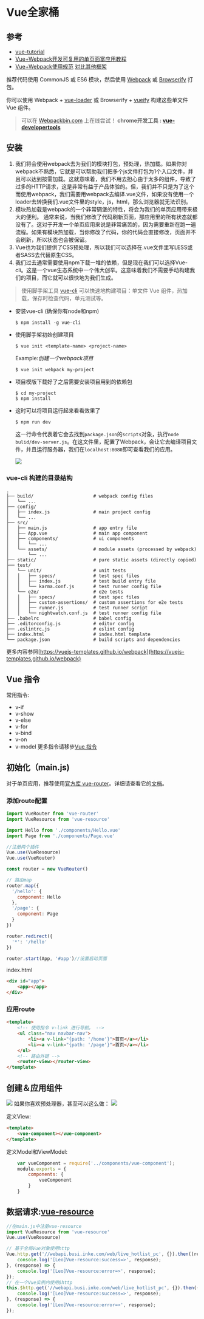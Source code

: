 # Vue全家桶

## 参考
- [vue-tutorial](https://github.com/MeCKodo/vue-tutorial)
- [Vue+Webpack开发可复用的单页面富应用教程](https://www.talkingcoder.com/article/6310756346094488391)
- [Vue+Webpack使用规范](https://www.talkingcoder.com/article/6309726065044556372)
[对比其他框架](http://cn.vuejs.org/guide/comparison.html)


推荐代码使用 CommonJS 或 ES6 模块，然后使用 [Webpack](http://webpack.github.io/) 或 [Browserify](http://browserify.org/) 打包。

你可以使用 Webpack + [vue-loader](https://github.com/vuejs/vue-loader) 或 Browserify + [vueify](https://github.com/vuejs/vueify) 构建这些单文件 Vue 组件。

> 可以在 [Webpackbin.com](http://www.webpackbin.com/vue) 上在线尝试！
> **chrome开发工具 : [vue-developertools](https://chrome.google.com/webstore/detail/vuejs-devtools/nhdogjmejiglipccpnnnanhbledajbpd)**

## 安装

1. 我们将会使用webpack去为我们的模块打包，预处理，热加载。如果你对webpack不熟悉，它就是可以帮助我们把多个js文件打包为1个入口文件，并且可以达到按需加载。这就意味着，我们不用去担心由于太多的组件，导致了过多的HTTP请求，这是非常有益于产品体验的。但，我们并不只是为了这个而使用webpack，我们需要用webpack去编译.vue文件，如果没有使用一个loader去转换我们.vue文件里的style，js，html，那么浏览器就无法识别。
2. 模块热加载是webpack的一个非常碉堡的特性，将会为我们的单页应用带来极大的便利。
    通常来说，当我们修改了代码刷新页面，那应用里的所有状态就都没有了。这对于开发一个单页应用来说是非常痛苦的，因为需要重新在跑一遍流程。如果有模块热加载，当你修改了代码，你的代码会直接修改，页面并不会刷新，所以状态也会被保留。
3. Vue也为我们提供了CSS预处理，所以我们可以选择在.vue文件里写LESS或者SASS去代替原生CSS。
4. 我们过去通常需要使用npm下载一堆的依赖，但是现在我们可以选择Vue-cli。这是一个vue生态系统中一个伟大创举。这意味着我们不需要手动构建我们的项目，而它就可以很快地为我们生成。

> 使用脚手架工具 [vue-cli](https://github.com/vuejs/vue-cli) 可以快速地构建项目：单文件 Vue 组件，热加载，保存时检查代码，单元测试等。

- 安装vue-cli (确保你有node和npm)
    ```
    $ npm install -g vue-cli
    ```

- 使用脚手架初始创建项目
    ```
    $ vue init <template-name> <project-name>
    ```

    Example:*创建一个webpack项目* 

    ```
    $ vue init webpack my-project
    ```

- 项目模版下载好了之后需要安装项目用到的依赖包
    ```
    $ cd my-project
    $ npm install
    ```

- 这时可以将项目运行起来看看效果了
    ```
    $ npm run dev
    ```
  这一行命令代表着它会去找到`package.json`的`scripts`对象，执行`node bulid/dev-server.js`。在这文件里，配置了Webpack，会让它去编译项目文件，并且运行服务器，我们在`localhost:8080`即可查看我们的应用。

  ![](https://cdn.scotch.io/9/vFba0QgQRReyNZPgFpKU_vue-time-1.png)

### vue-cli 构建的目录结构
```
.
├── build/                      # webpack config files
│   └── ...
├── config/                     
│   ├── index.js                # main project config
│   └── ...
├── src/
│   ├── main.js                 # app entry file
│   ├── App.vue                 # main app component
│   ├── components/             # ui components
│   │   └── ...
│   └── assets/                 # module assets (processed by webpack)
│       └── ...
├── static/                     # pure static assets (directly copied)
├── test/
│   └── unit/                   # unit tests
│   │   ├── specs/              # test spec files
│   │   ├── index.js            # test build entry file
│   │   └── karma.conf.js       # test runner config file
│   └── e2e/                    # e2e tests
│   │   ├── specs/              # test spec files
│   │   ├── custom-assertions/  # custom assertions for e2e tests
│   │   ├── runner.js           # test runner script
│   │   └── nightwatch.conf.js  # test runner config file
├── .babelrc                    # babel config
├── .editorconfig.js            # editor config
├── .eslintrc.js                # eslint config
├── index.html                  # index.html template
└── package.json                # build scripts and dependencies
```

  更多内容参照[https://vuejs-templates.github.io/webpack](https://vuejs-templates.github.io/webpack)

## Vue 指令
常用指令:
- v-if
- v-show
- v-else
- v-for
- v-bind
- v-on
- v-model
更多指令请移步[Vue 指令](http://cn.vuejs.org/api/#u6307_u4EE4)

## 初始化（main.js)

对于单页应用，推荐使用[官方库 vue-router](https://github.com/vuejs/vue-router)。详细请查看它的[文档](http://vuejs.github.io/vue-router/)。

### 添加route配置
```js
import VueRouter from 'vue-router'
import VueResource from 'vue-resource'

import Hello from './components/Hello.vue'
import Page from './components/Page.vue'

//注册两个插件
Vue.use(VueResource)
Vue.use(VueRouter)

const router = new VueRouter()

// 路由map
router.map({
  '/hello': {
    component: Hello
  },
  '/page': {
    component: Page
  }
})

router.redirect({
  '*': '/hello'
})

router.start(App, '#app')//设置启动页面
```
index.html
```html
<div id="app">
    <app></app>
</div>
```

### 应用route
```html
<template>
    <!-- 使用指令 v-link 进行导航。 -->
    <ul class="nav navbar-nav">
        <li><a v-link="{path: '/home'}">首页</a></li>
        <li><a v-link="{path: '/page'}">首页</a></li>
    </ul>
    <!-- 路由外链 -->
    <router-view></router-view>
</template>
```

## 创建＆应用组件
![](http://cn.vuejs.org/images/vue-component.png)
如果你喜欢预处理器，甚至可以这么做：
![](http://cn.vuejs.org/images/vue-component-with-pre-processors.png)

定义View:
```html
<template>
    <vue-component></vue-component>
</template>
```
定义Model和ViewModel:
```js
    var vueComponent = require('../components/vue-component');
    module.exports = {
        components: {
            vueComponent
        }
    }
```

## 数据请求:[vue-resource](http://www.cnblogs.com/keepfool/p/5657065.html)
```js
//在main.js中注册vue-resource
import VueResource from 'vue-resource'
Vue.use(VueResource)
```
```js
// 基于全局Vue对象使用http
Vue.http.get('//webapi.busi.inke.com/web/live_hotlist_pc', {}).then((response) => {
    console.log('[Leo]Vue-resource:success=>', response);
}, (response) => {
    console.log('[Leo]Vue-resource:error=>', response);
});
// 在一个Vue实例内使用$http
this.$http.get('//webapi.busi.inke.com/web/live_hotlist_pc', {}).then((response) => {
    console.log('[Leo]Vue-resource:success=>', response);
}, (response) => {
    console.log('[Leo]Vue-resource:error=>', response);
});
```
